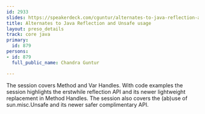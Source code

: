 ```yaml
---
id: 2933
slides: https://speakerdeck.com/cguntur/alternates-to-java-reflection-and-unsafe-usage
title: Alternates to Java Reflection and Unsafe usage
layout: preso_details
track: core java
primary:
  id: 879
persons:
- id: 879
  full_public_name: Chandra Guntur

---
```

The session covers Method and Var Handles. With code examples the session highlights the erstwhile reflection API and its newer lightweight replacement in Method Handles. The session also covers the (ab)use of sun.misc.Unsafe and its newer safer complimentary API.
